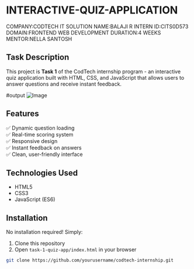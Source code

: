 # INTERACTIVE-QUIZ-APPLICATION
COMPANY:CODTECH IT SOLUTION 
NAME:BALAJI R
INTERN ID:CITS0D573
DOMAIN:FRONTEND WEB DEVELOPMENT 
DURATION:4 WEEKS 
MENTOR:NELLA SANTOSH 


## Task Description
This project is **Task 1** of the CodTech internship program - an interactive quiz application built with HTML, CSS, and JavaScript that allows users to answer questions and receive instant feedback.

#output
![Image](https://github.com/user-attachments/assets/6f092b90-f002-450e-98fc-df34caff3ee1)
## Features
✅ Dynamic question loading  
✅ Real-time scoring system  
✅ Responsive design  
✅ Instant feedback on answers  
✅ Clean, user-friendly interface 

## Technologies Used
- HTML5
- CSS3
- JavaScript (ES6)

## Installation
No installation required! Simply:
1. Clone this repository
2. Open `task-1-quiz-app/index.html` in your browser

```bash
git clone https://github.com/yourusername/codtech-internship.git
